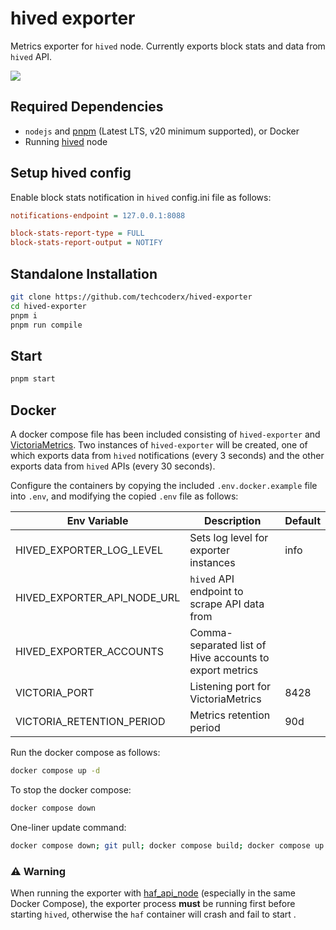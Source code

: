 # hived exporter

Metrics exporter for `hived` node. Currently exports block stats and data from `hived` API.

![](https://files.peakd.com/file/peakd-hive/techcoderx/23swg9tkJc2SU4ED7am8nCQKXBqU8Jt8ikM2sVWz7UmjJGyTmNS2RXECWuGkM3AqHu2xw.png)

## Required Dependencies

* `nodejs` and [pnpm](https://pnpm.io) (Latest LTS, v20 minimum supported), or Docker
* Running [hived](https://gitlab.syncad.com/hive/hive) node

## Setup hived config

Enable block stats notification in `hived` config.ini file as follows:

```ini
notifications-endpoint = 127.0.0.1:8088

block-stats-report-type = FULL
block-stats-report-output = NOTIFY
```

## Standalone Installation

```bash
git clone https://github.com/techcoderx/hived-exporter
cd hived-exporter
pnpm i
pnpm run compile
```

## Start

```bash
pnpm start
```

## Docker

A docker compose file has been included consisting of `hived-exporter` and [VictoriaMetrics](https://victoriametrics.com). Two instances of `hived-exporter` will be created, one of which exports data from `hived` notifications (every 3 seconds) and the other exports data from `hived` APIs (every 30 seconds).

Configure the containers by copying the included `.env.docker.example` file into `.env`, and modifying the copied `.env` file as follows:

|Env Variable|Description|Default|
|-|-|-|
|HIVED_EXPORTER_LOG_LEVEL|Sets log level for exporter instances|info|
|HIVED_EXPORTER_API_NODE_URL|`hived` API endpoint to scrape API data from||
|HIVED_EXPORTER_ACCOUNTS|Comma-separated list of Hive accounts to export metrics||
|VICTORIA_PORT|Listening port for VictoriaMetrics|8428|
|VICTORIA_RETENTION_PERIOD|Metrics retention period|90d|

Run the docker compose as follows:
```bash
docker compose up -d
```

To stop the docker compose:
```bash
docker compose down
```

One-liner update command:
```bash
docker compose down; git pull; docker compose build; docker compose up -d
```

### ⚠️ Warning

When running the exporter with [haf_api_node](https://gitlab.syncad.com/hive/haf_api_node) (especially in the same Docker Compose), the exporter process **must** be running first before starting `hived`, otherwise the `haf` container will crash and fail to start .
